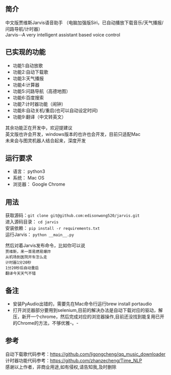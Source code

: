 ## 简介
中文版贾维斯Jarvis语音助手  （电脑加强版Siri，已自动播放下载音乐/天气播报/问路导航/计时器）  
Jarvis--A very intelligent assistant based voice control


## 已实现的功能
- 功能1:自动放歌
- 功能2:自动下载歌
- 功能3:天气播报
- 功能4:计算器
- 功能5:问路导航（高德地图）  
- 功能6:百度搜索  
- 功能7:计时器功能（闹钟）
- 功能8:自动关机/重启(也可以自动设定时间)
- 功能9:翻译（中文转英文）


其余功能正在开发中，欢迎提建议  
英文版也许会开发，windows版本的也许也会开发，目前只适配Mac  
未来会与图灵机器人结合起来，深度开发  


## 运行要求
- 语言： python3
- 系统： Mac OS
- 浏览器： Google Chrome

## 用法
获取源码：`git clone git@github.com:edisonwong520/jarvis.git`  
进入源码目录： `cd jarvis`  
安装依赖： `pip install -r requirements.txt`  
运行Jarvis：  `python __main__.py`  


然后对着Jarvis发布命令，比如你可以说  
`贾维斯，来一首易燃易爆炸`  
`从机场到医院开车怎么走`  
`计时器1分20秒`  
`1分20秒后自动重启`  
`翻译今天天气不错`

## 备注
- 安装PyAudio出错的，需要先在Mac命令行运行brew install portaudio
- 打开浏览器部分要用到selenium,目前的解决办法是自动下载对应的驱动，解压，新开一个chrome，然后完成对应的浏览器操作,目前还没找到能复用已开的Chrome的方法，不够优雅-。- 


## 参考  
自动下载歌代码参考：https://github.com/ligongcheng/qq_music_downloader  
计时器功能代码参考：https://github.com/zhanzecheng/Time_NLP   
感谢以上作者，非商业用途,如有侵权,请告知我,及时删除  
